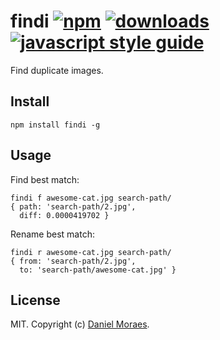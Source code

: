 # findi [![npm][npm-image]][npm-url] [![downloads][downloads-image]][downloads-url] [![javascript style guide][standard-image]][standard-url]

[npm-image]: https://img.shields.io/npm/v/findi.svg
[npm-url]: https://npmjs.org/package/findi
[downloads-image]: https://img.shields.io/npm/dm/findi.svg
[downloads-url]: https://npmjs.org/package/findi
[standard-image]: https://img.shields.io/badge/code_style-standard-brightgreen.svg
[standard-url]: https://standardjs.com

Find duplicate images.

## Install

```
npm install findi -g
```

## Usage

Find best match:

```
findi f awesome-cat.jpg search-path/
{ path: 'search-path/2.jpg',
  diff: 0.0000419702 }
```

Rename best match:

```
findi r awesome-cat.jpg search-path/
{ from: 'search-path/2.jpg',
  to: 'search-path/awesome-cat.jpg' }
```

## License

MIT. Copyright (c) [Daniel Moraes](https://dmoraes.org).
